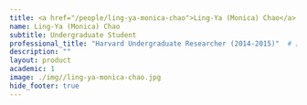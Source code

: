 ```yaml
---
title: <a href="/people/ling-ya-monica-chao">Ling-Ya (Monica) Chao</a>
name: Ling-Ya (Monica) Chao
subtitle: Undergraduate Student
professional_title: "Harvard Undergraduate Researcher (2014-2015)"  # Joined professional titles
description: ""
layout: product
academic: 1
image: ./img//ling-ya-monica-chao.jpg
hide_footer: true
---
```

